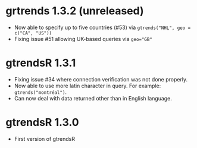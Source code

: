 # grtrends 1.3.2 (unreleased)

- Now able to specify up to five countries (#53) via `gtrends("NHL", geo = c("CA", "US"))`
- Fixing issue #51 allowing UK-based queries via `geo="GB"`

# gtrendsR 1.3.1

- Fixing issue #34 where connection verification was not done properly.
- Now able to use more latin character in query. For example: `gtrends("montréal")`.
- Can now deal with data returned other than in English language.

# gtrendsR 1.3.0

- First version of gtrendsR
